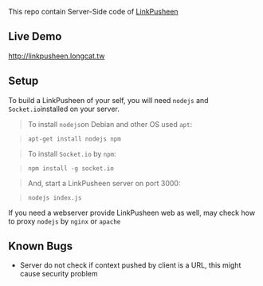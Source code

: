 

This repo contain Server-Side code of [LinkPusheen](https://github.com/leemiyinghao/LinkPusheen)

## Live Demo

<http://linkpusheen.longcat.tw>

## Setup

To build a LinkPusheen of your self, you will need `nodejs` and `Socket.io`installed on your server.

>To install `nodejs`on Debian and other OS used `apt`:

>`apt-get install nodejs npm`



>To install `Socket.io` by `npm`:

>`npm install -g socket.io`



>And, start a LinkPusheen server on port 3000:

>`nodejs index.js`

If you need a webserver provide LinkPusheen web as well, may check how to proxy `nodejs` by `nginx` or `apache`

## Known Bugs

- Server do not check if context pushed by client is a URL, this might cause security problem
